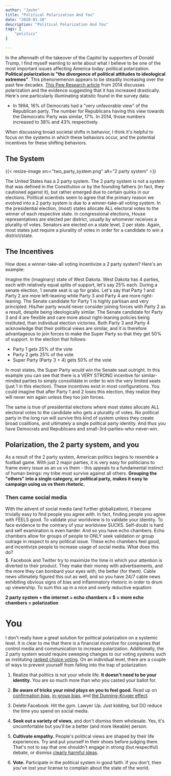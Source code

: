 ```yaml
---
author: "Jashn"
title: "Political Polarization And You"
date: "2020-01-10"
description: "Political Polarization And You"
tags: [
    "politics"
]

---
```


In the aftermath of the takeover of the Capitol by supporters of Donald Trump, I find myself wanting to write about what I believe to be one of the most important issues affecting America today: political polarization. **Political polarization is "the divergence of political attitudes to ideological extremes"**. This phenonemenon appears to be steadily increasing over the past few decades. [This Pew Research article](https://www.pewresearch.org/politics/2014/06/12/political-polarization-in-the-american-public/) from 2014 discusses polarization and the evidence suggesting that it has increased drastically. Here's one particularly illuminating statistic found in the survey data:

- In 1994, 16% of Democrats had a "very unfavorable view" of the Republican party. The number for Republicans having this view towards the Democratic Party was similar, 17%. In 2014, those numbers increased to 38% and 43% respectively.

When discussing broad societal shifts in behavior, I think it's helpful to focus on the systems in which these behaviors occur, and the potential incentives for these shifting behaviors.

## The System

{{< resize-image src="two_party_system.png" alt="2 party system" >}}

The United States has a 2 party system. The 2 party system is not a system that was defined in the Constitution or by the founding fathers (in fact, they cautioned against it), but rather emerged due to certain quirks in our elections. Political scientists seem to agree that the primary reason we evolved into a 2 party system is due to a winner-take-all voting system. In the presidential election, (most) states allocate ALL electoral votes to the winner of each respective state. In congressional elections, House representatives are elected per district, usually by whomever receives a plurality of votes. Senators are elected on a state level, 2 per state. Again, most states just require a plurality of votes in order for a candidate to win a district/state.

## The Incentives

How does a winner-take-all voting incentivize a 2 party system? Here's an example:

Imagine the (imaginary) state of West Dakota. West Dakota has 4 parties, each with relatively equal splits of support, let's say 25% each. During a senate election, 1 senate seat is up for grabs. Let's say that Party 1 and Party 2 are more left-leaning while Party 3 and Party 4 are more right-leaning. The Senate candidate for Party 1 is highly partisan and very principled. His/her party would never consider joining forces with Party 2 as a result, despite being ideologically similar. The Senate candidate for Party 3 and 4 are flexible and care more about right-leaning policies being instituted, than individual election victories. Both Party 3 and Party 4 acknowledge that their political views are similar, and it is therefore advantageous to join forces to make the Super Party so that they get 50% of support. In the election that follows:

- Party 1 gets 25% of the vote
- Party 2 gets 25% of the vote
- Super Party (Party 3 + 4) gets 50% of the vote

In most states, the Super Party would win the Senate seat outright. In this example you can see that there is a VERY STRONG incentive for similar-minded parties to simply consolidate in order to win the very limited seats (just 1 in this election). These incentives exist in most configurations. You could imagine that after Party 1 and 2 loses this election, they realize they will never win again unless they too join forces.

The same is true of presidential elections where most states allocate ALL electoral votes to the candidate who gets a plurality of votes. No political party in the long run will survive this kind of system unless they create broad coalitions, and ultimately a single political party identity. And thus you have Democrats and Republicans and small-3rd-parties-who-never-win.

## Polarization, the 2 party system, and you

As a result of the 2 party system, American politics begins to resemble a football game. With just 2 major parties, it is very easy for politicians to frame every issue as an us vs them - this appeals to a fundamental instinct of human beings: my tribe must survive against all others. **Grouping the "others" into a single category, or political party, makes it easy to campaign using us vs them rhetoric.**

### Then came social media

With the advent of social media (and further globalization), it became trivially easy to find people you agree with. In fact, finding people you agree with FEELS good. To validate your worldview is to validate your identity. To face evidence to the contrary of your worldview SUCKS. Self-doubt is hard and self examination is even harder. And so you have echo chambers. Echo chambers allow for groups of people to ONLY seek validation or group outrage in respect to any political issue. These echo chambers feel good, and incentivize people to increase usage of social media. What does this do? $$$$$. Facebook and Twitter try to maximize the time in which your attention is diverted to their product. They make their money with advertisements, and the more they can bombard your eyes with, the better (for them). Cable news ultimately figured this out as well, and so you have 24/7 cable news exhibiting obvious signs of bias and inflammatory rhetoric in order to drum up viewership. To sum this up in a nice and overly reductive equation:

**2 party system + the internet = echo chambers = $ = more echo chambers = polarization**

# You

I don't really have a great solution for political polarization on a systemic level. It is clear to me that there is a financial incentive for companies that control media and communication to increase polarization. Additionally, the 2 party system would require sweeping changes to our voting systems such as instituting [ranked choice voting](https://ballotpedia.org/Ranked-choice_voting_(RCV)). On an individual level, there are a couple of ways to prevent yourself from falling into the trap of polarization:

1) Realize that politics is not your whole life. **It doesn't need to be your identity.** You are so much more than who you casted your ballot for.

2) **Be aware of tricks your mind plays on you to feel good.** Read up on [confirmation bias](https://en.wikipedia.org/wiki/Confirmation_bias), [in-group bias](https://en.wikipedia.org/wiki/In-group_favoritism), and [the Dunning-Kruger effect](https://en.wikipedia.org/wiki/Dunning%E2%80%93Kruger_effect).

3) Delete Facebook. Hit the gym. Lawyer Up. Just kidding, but DO reduce the time you spend on social media.

4) **Seek out a variety of views**, and don't dismiss them wholesale. Yes, it's uncomfortable but you'll be a better (and more likeable) person.

5) **Cultivate empathy.** People's political views are shaped by their life experiences. Try and put yourself in their shoes before judging them. That's not to say that one shouldn't engage in strong (but respectful) debate, or dismiss [clearly harmful ideas](https://en.wikipedia.org/wiki/Nazism).

6) **Vote.** Participate in the political system in good faith. If you don't, then you've lost your license to complain about the state of the world.